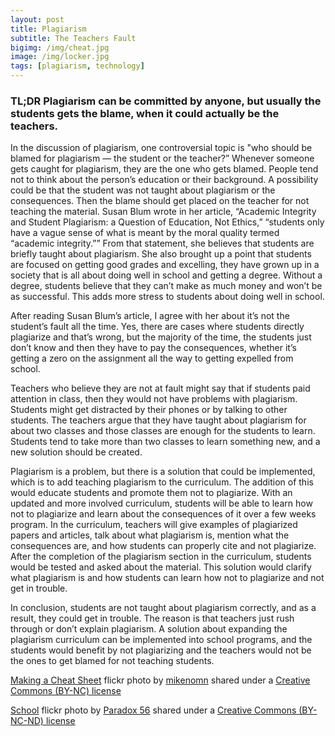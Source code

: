 ```yaml
---
layout: post
title: Plagiarism
subtitle: The Teachers Fault
bigimg: /img/cheat.jpg
image: /img/locker.jpg
tags: [plagiarism, technology]
---
```


### TL;DR Plagiarism can be committed by anyone, but usually the students gets the blame, when it could actually be the teachers.


In the discussion of plagiarism, one controversial topic is "who should be blamed for plagiarism &mdash; the student or the teacher?” Whenever someone gets caught for plagiarism, they are the one who gets blamed. People tend not to think about the person’s education or their background. A possibility could be that the student was not taught about plagiarism or the consequences. Then the blame should get placed on the teacher for not teaching the material. Susan Blum wrote in her article, “Academic Integrity and Student Plagiarism: a Question of Education, Not Ethics,” “students only have a vague sense of what is meant by the moral quality termed “academic integrity.”” From that statement, she believes that students are briefly taught about plagiarism. She also brought up a point that students are focused on getting good grades and excelling, they have grown up in a society that is all about doing well in school and getting a degree. Without a degree, students believe that they can’t make as much money and won’t be as successful. This adds more stress to students about doing well in school.

After reading Susan Blum’s article, I agree with her about it’s not the student’s fault all the time. Yes, there are cases where students directly plagiarize and that’s wrong, but the majority of the time, the students just don’t know and then they have to pay the consequences, whether it’s getting a zero on the assignment all the way to getting expelled from school.

Teachers who believe they are not at fault might say that if students paid attention in class, then they would not have problems with plagiarism. Students might get distracted by their phones or by talking to other students. The teachers argue that they have taught about plagiarism for about two classes and those classes are enough for the students to learn. Students tend to take more than two classes to learn something new, and a new solution should be created.

Plagiarism is a problem, but there is a solution that could be implemented, which is to add teaching plagiarism to the curriculum. The addition of this would educate students and promote them not to plagiarize. With an updated and more involved curriculum, students will be able to learn how not to plagiarize and learn about the consequences of it over a few weeks program. In the curriculum, teachers will give examples of plagiarized papers and articles, talk about what plagiarism is, mention what the consequences are, and how students can properly cite and not plagiarize. After the completion of the plagiarism section in the curriculum, students would be tested and asked about the material. This solution would clarify what plagiarism is and how students can learn how not to plagiarize and not get in trouble.

In conclusion, students are not taught about plagiarism correctly, and as a result, they could get in trouble. The reason is that teachers just rush through or don’t explain plagiarism. A solution about expanding the plagiarism curriculum can be implemented into school programs, and the students would benefit by not plagiarizing and the teachers would not be the ones to get blamed for not teaching students.






<a title="Making a Cheat Sheet" href="https://flickr.com/photos/mikenomn/1780586001">Making a Cheat Sheet</a> flickr photo by <a href="https://flickr.com/people/mikenomn">mikenomn</a> shared under a <a href="https://creativecommons.org/licenses/by-nc/2.0/">Creative Commons (BY-NC) license</a> </small>

<a title="School" href="https://flickr.com/photos/mvrckcoast/3079331805">School</a> flickr photo by <a href="https://flickr.com/people/mvrckcoast">Paradox 56</a> shared under a <a href="https://creativecommons.org/licenses/by-nc-nd/2.0/">Creative Commons (BY-NC-ND) license</a> </small>
